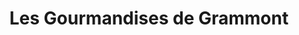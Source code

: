 ---
title: "Les Gourmandises de Grammont"
url: /tours/les-gourmandises-de-grammont/
shop: boulangerie
---